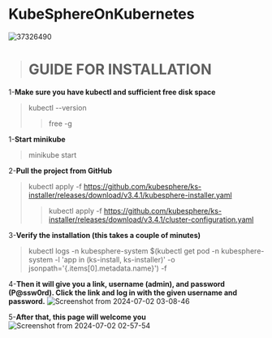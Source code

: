 # KubeSphereOnKubernetes
![37326490](https://github.com/ArgoFox1/KubeSphereOnKubernetes/assets/105239243/ccb16be8-c56a-4998-9a5b-440e3a2f6497)

># GUIDE FOR INSTALLATION

1-**Make sure you have kubectl and sufficient free disk space** 
>kubectl --version
>> free -g

1-**Start minikube**
> minikube start

2-**Pull the project from GitHub**
>kubectl apply -f https://github.com/kubesphere/ks-installer/releases/download/v3.4.1/kubesphere-installer.yaml
>>kubectl apply -f https://github.com/kubesphere/ks-installer/releases/download/v3.4.1/cluster-configuration.yaml

3-**Verify the installation (this takes a couple of minutes)**
>kubectl logs -n kubesphere-system $(kubectl get pod -n kubesphere-system -l 'app in (ks-install, ks-installer)' -o jsonpath='{.items[0].metadata.name}') -f

4-**Then it will give you a link, username (admin), and password (P@ssw0rd). Click the link and log in with the given username and password.**
![Screenshot from 2024-07-02 03-08-46](https://github.com/ArgoFox1/KubeSphereOnKubernetes/assets/105239243/1eb6f5a6-8334-453a-b40e-60ccfceba8c4)

5-**After that, this page will welcome you**
![Screenshot from 2024-07-02 02-57-54](https://github.com/ArgoFox1/KubeSphereOnKubernetes/assets/105239243/a8df37ba-8586-49fd-99be-0f99d9a36945)
